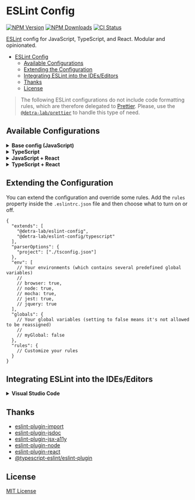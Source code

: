 # ESLint Config

[![NPM Version][npm_version_badge]][npm_badge_url]
[![NPM Downloads][npm_downloads_badge]][npm_badge_url]
[![CI Status][ci_badge]][ci_badge_url]

[ESLint](https://eslint.org) config for JavaScript, TypeScript, and React. Modular and opinionated.

- [ESLint Config](#eslint-config)
  - [Available Configurations](#available-configurations)
  - [Extending the Configuration](#extending-the-configuration)
  - [Integrating ESLint into the IDEs/Editors](#integrating-eslint-into-the-ideseditors)
  - [Thanks](#thanks)
  - [License](#license)

> The following ESLint configurations do not include code formatting rules, which are therefore delegated to [Prettier](https://prettier.io/). Please, use the [`@detra-lab/prettier`](https://github.com/detra-lab/prettier-config) to handle this type of need.

## Available Configurations

<details>
<summary><strong>Base config (JavaScript)</strong></summary>

1. Install the dependencies:

   ```sh
   pnpm add -D @detra-lab/eslint-config eslint
   ```

2. Create a `.eslintrc.json` file in the root of your project, and extend the following configuration from it:

   ```json
   {
     "extends": "@detra-lab/eslint-config"
   }
   ```

3. Use the ESLint CLI to check supported files. Drop this line into your `package.json` under the `scripts` property:

   ```diff
   {
     "scripts": [
   +   "check:src": "eslint . --ignore-path .gitignore"
     ]
   }
   ```

4. Lint your code with ESLint:

   ```sh
   pnpm run check:src
   ```

   </details>

<details>
<summary><strong>TypeScript</strong></summary>

1. Install the dependencies:

   ```sh
   pnpm add -D @detra-lab/eslint-config eslint typescript
   ```

2. Create a `.eslintrc.json` file in the root of your project, and extend the following configuration from it:

   ```jsonc
   {
     "extends": [
       "@detra-lab/eslint-config",
       "@detra-lab/eslint-config/typescript"
     ],
     "parserOptions": {
       "project": ["./tsconfig.json"] // If you need, change it to match your `tsconfig.json` location.
     }
   }
   ```

3. Use the ESLint CLI to check supported files. Drop this line into your `package.json` under the `scripts` property:

   ```diff
   {
     "scripts": [
   +   "check:src": "eslint . --ext .js,.ts --ignore-path .gitignore"
     ]
   }
   ```

4. Lint your code with ESLint:

   ```sh
   pnpm run check:src
   ```

   </details>

<details>
<summary><strong>JavaScript + React</strong></summary>

1. Install the dependencies:

   ```sh
   pnpm add -D @detra-lab/eslint-config eslint react react-dom
   ```

2. Create a `.eslintrc.json` file in the root of your project, and extend the following configuration from it:

   ```json
   {
     "extends": ["@detra-lab/eslint-config", "@detra-lab/eslint-config/react"]
   }
   ```

3. Use the ESLint CLI to check supported files. Drop this line into your `package.json` under the `scripts` property:

   ```diff
   {
     "scripts": [
   +   "check:src": "eslint . --ext .js,.jsx --ignore-path .gitignore"
     ]
   }
   ```

4. Lint your code with ESLint:

   ```sh
   pnpm run check:src
   ```

   </details>

<details>
<summary><strong>TypeScript + React</strong></summary>

1. Install the dependencies:

   ```sh
   pnpm add -D @detra-lab/eslint-config eslint typescript react react-dom
   ```

2. Create a `.eslintrc.json` file in the root of your project, and extend the following configuration from it:

   ```jsonc
   {
     "extends": [
       "@detra-lab/eslint-config",
       "@detra-lab/eslint-config/typescript"
       "@detra-lab/eslint-config/react"
     ],
     "parserOptions": {
       "project": ["./tsconfig.json"] // If you need, change it to match your `tsconfig.json` location.
     }
   }
   ```

3. Use the ESLint CLI to check supported files. Drop this line into your `package.json` under the `scripts` property:

   ```diff
   {
     "scripts": [
   +   "check:src": "eslint . --ext .js,.jsx,.ts,.tsx --ignore-path .gitignore"
     ]
   }
   ```

4. Lint your code with ESLint:

   ```sh
   pnpm run check:src
   ```

   </details>

## Extending the Configuration

You can extend the configuration and override some rules. Add the `rules` property inside the `.eslintrc.json` file and then choose what to turn on or off.

```jsonc
{
  "extends": [
    "@detra-lab/eslint-config",
    "@detra-lab/eslint-config/typescript"
  ],
  "parserOptions": {
    "project": ["./tsconfig.json"]
  },
  "env": [
    // Your environments (which contains several predefined global variables)
    //
    // browser: true,
    // node: true,
    // mocha: true,
    // jest: true,
    // jquery: true
  ],
  "globals": {
    // Your global variables (setting to false means it's not allowed to be reassigned)
    //
    // myGlobal: false
  },
  "rules": {
    // Customize your rules
  }
}
```

## Integrating ESLint into the IDEs/Editors

<details>
<summary><strong>Visual Studio Code</strong></summary>

1. Install the [ESLint Plugin](https://marketplace.visualstudio.com/items?itemName=dbaeumer.vscode-eslint).

2. Add the following code to your `.vscode/settings.json`:
   ```jsonc
   "editor.codeActionsOnSave": {
     "source.fixAll.eslint": true
   },
   "eslint.validate": ["javascript"] // Add the types of files you want to validate (e.g. "typescript", "javascriptreact", "typescriptreact"])
   ```
   </details>

## Thanks

- [eslint-plugin-import](https://github.com/import-js/eslint-plugin-import)
- [eslint-plugin-jsdoc](https://github.com/gajus/eslint-plugin-jsdoc)
- [eslint-plugin-jsx-a11y](https://github.com/jsx-eslint/eslint-plugin-jsx-a11y)
- [eslint-plugin-node](https://github.com/mysticatea/eslint-plugin-node)
- [eslint-plugin-react](https://github.com/jsx-eslint/eslint-plugin-react)
- [@typescript-eslint/eslint-plugin](https://github.com/typescript-eslint/typescript-eslint)

## License

[MIT License](./LICENSE)

<!-- Badges -->

[ci_badge]: https://img.shields.io/github/actions/workflow/status/detra-lab/eslint-config/main.yaml?style=flat-square&colorA=6930C3&colorB=5390D9
[npm_version_badge]: https://img.shields.io/npm/v/@detra-lab/eslint-config?style=flat-square&colorA=6930C3&colorB=5390D9
[npm_downloads_badge]: https://img.shields.io/npm/dm/@detra-lab/eslint-config?style=flat-square&colorA=6930C3&colorB=5390D9

<!-- Links -->

[ci_badge_url]: https://github.com/detra-lab/eslint-config/actions/workflows/main.yaml
[npm_badge_url]: https://www.npmjs.com/package/@detra-lab/eslint-config
